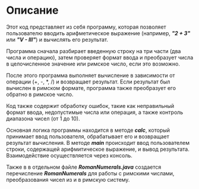 # Описание
Этот код представляет из себя программу, которая позволяет пользователю
вводить арифметическое выражение (например, ***"2 + 3"*** или ***"V - III"***)
и вычислять его результат.

Программа сначала разбирает введенную строку на три части (два числа и операцию),
затем проверяет формат ввода и преобразует числа в целочисленное значение или 
римское число, если это возможно.

После этого программа выполняет вычисление в зависимости от операции (+, -, *, /) 
и возвращает результат. Если результат был вычислен в римском формате, программа 
также преобразует его обратно в римское число.

Код также содержит обработку ошибок, такие как неправильный формат ввода, 
недопустимые числа или операция, а также контроль диапазона чисел (от 1 до 10).

Основная логика программы находится в методе ***calc***, который принимает ввод 
пользователя, обрабатывает его и возвращает результат вычисления. 
В методе ***main*** происходит ввод пользователем строки, содержащей арифмитическое 
выражение, и вывод результата. Взаимодействие осуществляется через консоль.

Также в в отдельном файле ***RomanNumerals.java*** создается перечисление
***RomanNumerals*** для работы с римскими числами, преобразования чисел из и в
римскую систему.
